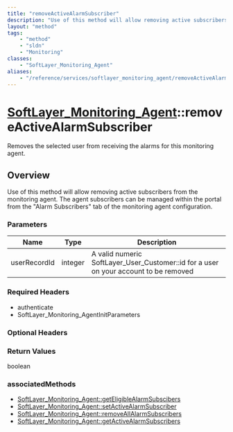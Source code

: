 ```yaml
---
title: "removeActiveAlarmSubscriber"
description: "Use of this method will allow removing active subscribers from the monitoring agent. The agent subscribers can be manage... "
layout: "method"
tags:
    - "method"
    - "sldn"
    - "Monitoring"
classes:
    - "SoftLayer_Monitoring_Agent"
aliases:
    - "/reference/services/softlayer_monitoring_agent/removeActiveAlarmSubscriber"
---
```

# [SoftLayer_Monitoring_Agent](/reference/services/SoftLayer_Monitoring_Agent)::removeActiveAlarmSubscriber

Removes the selected user from receiving the alarms for this monitoring agent. 


## Overview 
Use of this method will allow removing active subscribers from the monitoring agent. The agent subscribers can be managed within the portal from the "Alarm Subscribers" tab of the monitoring agent configuration. 

### Parameters 
|Name | Type | Description |
| --- | --- | --- |
|userRecordId| integer| A valid numeric SoftLayer_User_Customer::id for a user on your account to be removed|


### Required Headers
* authenticate
* SoftLayer_Monitoring_AgentInitParameters

### Optional Headers

### Return Values
boolean


### associatedMethods

*  [SoftLayer_Monitoring_Agent::getEligibleAlarmSubscibers](/reference/services/SoftLayer_Monitoring_Agent/getEligibleAlarmSubscibers )
*  [SoftLayer_Monitoring_Agent::setActiveAlarmSubscriber](/reference/services/SoftLayer_Monitoring_Agent/setActiveAlarmSubscriber )
*  [SoftLayer_Monitoring_Agent::removeAllAlarmSubscribers](/reference/services/SoftLayer_Monitoring_Agent/removeAllAlarmSubscribers )
*  [SoftLayer_Monitoring_Agent::getActiveAlarmSubscribers](/reference/services/SoftLayer_Monitoring_Agent/getActiveAlarmSubscribers )

